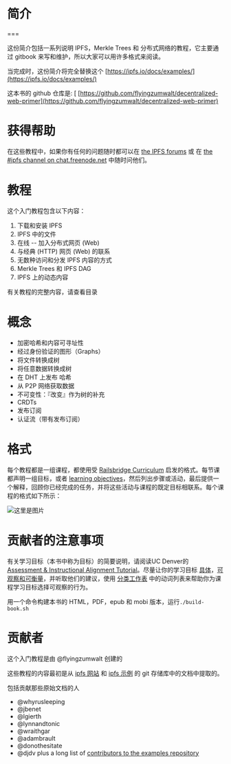 # 简介

===

这份简介包括一系列说明 IPFS，Merkle Trees 和 分布式网络的教程，它主要通过 gitbook 来写和维护，所以大家可以用许多格式来阅读。

当完成时，这份简介将完全替换这个 [https://ipfs.io/docs/examples/](https://ipfs.io/docs/examples/)

这本书的 github 仓库是: [ [https://github.com/flyingzumwalt/decentralized-web-primer](https://github.com/flyingzumwalt/decentralized-web-primer)

# 获得帮助

在这些教程中，如果你有任何的问题随时都可以在  [the IPFS forums](https://discuss.ipfs.io/) 或 在  [the #ipfs channel on chat.freenode.net](irc://chat.freenode.net/%23ipfs) 中随时问他们。

# 教程

这个入门教程包含以下内容：

1. 下载和安装 IPFS
2. IPFS 中的文件
3. 在线 -- 加入分布式网页 (Web)
4. 与经典 (HTTP) 网页 (Web) 的联系
5. 无数种访问和分发 IPFS  内容的方式
6. Merkle Trees 和 IPFS DAG
7. IPFS 上的动态内容

有关教程的完整内容，请查看目录

# 概念

- 加密哈希和内容可寻址性
- 经过身份验证的图形（Graphs）
- 将文件转换成树
- 将任意数据转换成树
- 在 DHT 上发布 哈希
- 从 P2P 网络获取数据
-  不可变性：『改变』作为树的补充
- CRDTs
- 发布订阅
- 认证流（带有发布订阅）

# 格式

每个教程都是一组课程，都使用受  [Railsbridge Curriculum](http://curriculum.railsbridge.org/intro-to-rails/)  启发的格式。每节课都声明一组目标，或者 [learning objectives](http://edglossary.org/learning-objectives/)，然后列出步骤或活动，最后提供一个解释，回顾你已经完成的任务，并将这些活动与课程的既定目标相联系。每个课程的格式如下所示：

![这里是图片]()

# 贡献者的注意事项

有关学习目标（本书中称为目标）的简要说明，请阅读UC Denver的 [Assessment & Instructional Alignment Tutorial](http://www.ucdenver.edu/faculty_staff/faculty/center-for-faculty-development/Documents/tutorials/Assessment/module3/index.htm)。尽量让你的学习目标 [具体](http://www.ucdenver.edu/faculty_staff/faculty/center-for-faculty-development/Documents/tutorials/Assessment/module3/good_objectives.htm)，[可观察和可衡量](http://www.ucdenver.edu/faculty_staff/faculty/center-for-faculty-development/Documents/tutorials/Assessment/module3/good_objectives.htm)，并听取他们的建议，使用 [分类工作表](http://www.ucdenver.edu/faculty_staff/faculty/center-for-faculty-development/Documents/tutorials/Assessment/documents/examples_verbs_cognitive_process_level.pdf) 中的动词列表来帮助你为课程学习目标选择可观察的行为。

用一个命令构建本书的 HTML，PDF，epub 和 mobi 版本，运行`./build-book.sh`

# 贡献者

这个入门教程是由 @flyingzumwalt 创建的

这些教程的内容最初是从 [ ipfs 网站](https://github.com/ipfs/website/tree/49b7cc4cd170138388012c70ff6087b14111c1f0/content/pages/docs) 和 [ipfs 示例](https://github.com/ipfs/examples) 的 git 存储库中的文档中提取的。

包括贡献那些原始文档的人

*   @whyrusleeping
*   @jbenet
*   @lgierth
*   @lynnandtonic
*   @wraithgar
*   @adambrault
*   @donothesitate
*   @djdv plus a long list of [contributors to the examples repository](https://github.com/ipfs/examples/network/members)

